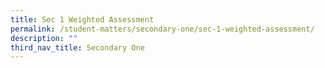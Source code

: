 ```yaml
---
title: Sec 1 Weighted Assessment
permalink: /student-matters/secondary-one/sec-1-weighted-assessment/
description: ""
third_nav_title: Secondary One
---
```

